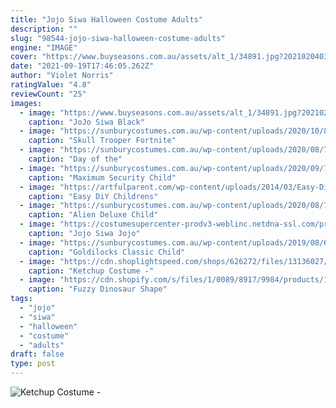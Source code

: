 ```yaml
---
title: "Jojo Siwa Halloween Costume Adults"
description: ""
slug: "98544-jojo-siwa-halloween-costume-adults"
engine: "IMAGE"
cover: "https://www.buyseasons.com.au/assets/alt_1/34891.jpg?20210204031337"
date: "2021-09-19T17:46:05.262Z"
author: "Violet Norris"
ratingValue: "4.8"
reviewCount: "25"
images:
  - image: "https://www.buyseasons.com.au/assets/alt_1/34891.jpg?20210204031337"
    caption: "JoJo Siwa Black"
  - image: "https://sunburycostumes.com.au/wp-content/uploads/2020/10/8031-2-1152x1536.jpg"
    caption: "Skull Trooper Fortnite"
  - image: "https://sunburycostumes.com.au/wp-content/uploads/2020/08/7640-2.jpg"
    caption: "Day of the"
  - image: "https://sunburycostumes.com.au/wp-content/uploads/2020/09/701823-2.jpg"
    caption: "Maximum Security Child"
  - image: "https://artfulparent.com/wp-content/uploads/2014/03/Easy-DiY-Children-Fairy-Wings.jpg"
    caption: "Easy DiY Childrens"
  - image: "https://sunburycostumes.com.au/wp-content/uploads/2020/08/700922-1.jpg"
    caption: "Alien Deluxe Child"
  - image: "https://costumesupercenter-prodv3-weblinc.netdna-ssl.com/product_images/jojo-siwa-jojo-pink-bow-with-ponytail/5d416f4b699b20001c01cd26/zoom.jpg?c=1564569419"
    caption: "Jojo Siwa Jojo"
  - image: "https://sunburycostumes.com.au/wp-content/uploads/2019/08/6322.jpg"
    caption: "Goldilocks Classic Child"
  - image: "https://cdn.shoplightspeed.com/shops/626272/files/13136027/ketchup-costume-humor.jpg"
    caption: "Ketchup Costume -"
  - image: "https://cdn.shopify.com/s/files/1/0089/8917/9984/products/10940814909_1570161666.32x32_1024x1024@2x.jpg?v=1567559111"
    caption: "Fuzzy Dinosaur Shape"
tags:
  - "jojo"
  - "siwa"
  - "halloween"
  - "costume"
  - "adults"
draft: false
type: post
---
```



![Ketchup Costume -](https://cdn.shoplightspeed.com/shops/626272/files/13136027/ketchup-costume-humor.jpg "Ketchup Costume -")


<!--inArticleAds-->

<!--galleryOne-->


<!--inArticleAds-->

<!--galleryTwo-->


<!--galleryThree-->

